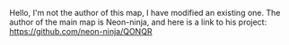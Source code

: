 Hello, I'm not the author of this map, I have modified an existing one. The author of the main map is Neon-ninja, and here is a link to his project: https://github.com/neon-ninja/QONQR


